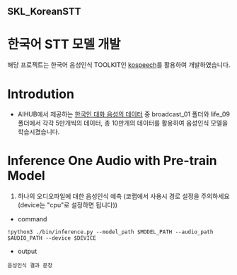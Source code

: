 ## SKL_KoreanSTT
# 한국어 STT 모델 개발 
해당 프로젝트는 한국어 음성인식 TOOLKIT인 [kospeech](https://github.com/sooftware/kospeech)를 활용하여 개발하였습니다. 

# Introdution
* AIHUB에서 제공하는 [한국인 대화 음성의 데이터](https://www.aihub.or.kr/aihubdata/data/view.do?currMenu=115&topMenu=100&aihubDataSe=realm&dataSetSn=130) 중 
broadcast_01 폴더와 life_09 폴더에서 각각 5만개씩의 데이터, 총 10만개의 데이터를 활용하여 음성인식 모델을 학습시켰습니다.


# Inference One Audio with Pre-train Model

1. 하나의 오디오파일에 대한 음성인식 예측
 (코랩에서 사용시 경로 설정을 주의하세요 (device는 "cpu"로 설정하면 됩니다))

* command

```!python3 ./bin/inference.py --model_path $MODEL_PATH --audio_path $AUDIO_PATH --device $DEVICE```
	
* output

```음성인식 결과 문장```
